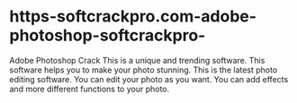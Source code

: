 # https-softcrackpro.com-adobe-photoshop-softcrackpro-
Adobe Photoshop Crack This is a unique and trending software. This software helps you to make your photo stunning. This is the latest photo editing software. You can edit your photo as you want. You can add effects and more different functions to your photo.

